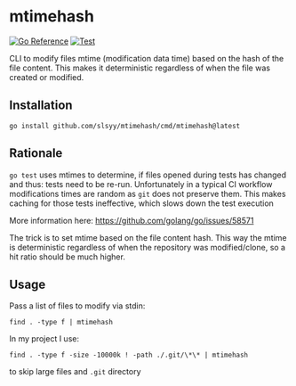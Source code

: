 # mtimehash

[![Go Reference](https://pkg.go.dev/badge/github.com/slsyy/strintern.svg)](https://pkg.go.dev/github.com/slsyy/mtimehash)
[![Test](https://github.com/slsyy/mtimehash/actions/workflows/test.yml/badge.svg?branch=main)](https://github.com/slsyy/mtimehash/actions/workflows/test.yml)

CLI to modify files mtime (modification data time) based on the hash of the file content. 
This makes it deterministic regardless of when the file was created or modified.

## Installation
```shell
go install github.com/slsyy/mtimehash/cmd/mtimehash@latest
```

## Rationale 

`go test` uses mtimes to determine, if files opened during tests has changed and thus: tests need to be re-run. 
Unfortunately in a typical CI workflow modifications times are random as `git` does not preserve them. This makes caching
for those tests ineffective, which slows down the test execution

More information here: https://github.com/golang/go/issues/58571

The trick is to set mtime based on the file content hash.
This way the mtime is deterministic regardless of when the repository
was modified/clone, so a hit ratio should be much higher.

## Usage

Pass a list of files to modify via stdin:

```shell
find . -type f | mtimehash
```

In my project I use:
```shell
find . -type f -size -10000k ! -path ./.git/\*\* | mtimehash
```

to skip large files and `.git` directory